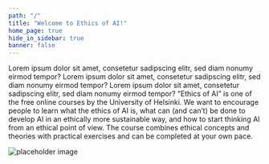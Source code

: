 ```yaml
---
path: "/"
title: "Welcome to Ethics of AI!"
home_page: true
hide_in_sidebar: true
banner: false
---
```


<hero-section title="Welcome to Ethics of AI!" subtitle="Lorem ipsum dolor sit amet, consetetur sadipscing elitr, sed diam nonumy eirmod tempor invidunt ut labore et dolore magna aliquyam erat, sed diam voluptua.">

</hero-section>

<teaser-question title="Have you always wanted to know..." subtitle="Lorem ipsum dolor sit amet consetetur. Lorem ipsum dolor sit amet consetetur.">
<teaser-card icon="chart" >Lorem ipsum dolor sit amet, consetetur sadipscing elitr, sed diam nonumy eirmod tempor? </teaser-card>
<teaser-card icon="presenter" state="active">Lorem ipsum dolor sit amet, consetetur sadipscing elitr, sed diam nonumy eirmod tempor?</teaser-card>
<teaser-card icon="weigh">Lorem ipsum dolor sit amet, consetetur sadipscing elitr, sed diam nonumy eirmod tempor?</teaser-card>
</teaser-question>

<placeholder title="Why should AI be fair?">
“Ethics of AI” is one of the free online courses by the University of Helsinki. We want to encourage people to learn what the ethics of AI is, what can (and can’t) be done to develop AI in an ethically more sustainable way, and how to start thinking AI from an ethical point of view. The course combines ethical concepts and theories with practical exercises and can be completed at your own pace.
</placeholder>

<homepage-grid></homepage-grid>

<about-section>

<img src="./img/placeholder.jpg" alt="placeholder image">

</about-section>

<sponsor-section></sponsor-section>

<course-progress />
